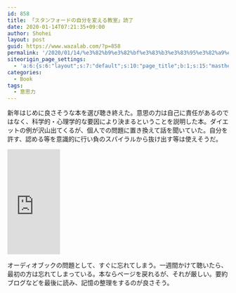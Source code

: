```yaml
---
id: 858
title: 「スタンフォードの自分を変える教室」読了
date: 2020-01-14T07:21:35+09:00
author: Shohei
layout: post
guid: https://www.wazalab.com/?p=858
permalink: '/2020/01/14/%e3%82%b9%e3%82%bf%e3%83%b3%e3%83%95%e3%82%a9%e3%83%bc%e3%83%89%e3%81%ae%e8%87%aa%e5%88%86%e3%82%92%e5%a4%89%e3%81%88%e3%82%8b%e6%95%99%e5%ae%a4%e8%aa%ad%e4%ba%86/'
siteorigin_page_settings:
  - 'a:6:{s:6:"layout";s:7:"default";s:10:"page_title";b:1;s:15:"masthead_margin";b:1;s:13:"footer_margin";b:1;s:16:"display_masthead";b:1;s:22:"display_footer_widgets";b:1;}'
categories:
  - Book
tags:
  - 意思力
---
```

新年はじめに良さそうな本を選び聴き終えた。意思の力は自己に責任があるのではなく、科学的・心理学的な要因により決まるということを説明した本。ダイエットの例が沢山出てくるが、個人での問題に置き換えて話を聞いていた。自分を許す、認める等を意識的に行い負のスパイラルから抜け出す等は使えそうだ。

<iframe style="width:120px;height:240px;" marginwidth="0" marginheight="0" scrolling="no" frameborder="0" src="https://rcm-fe.amazon-adsystem.com/e/cm?ref=tf_til&t=linuxlife07-22&m=amazon&o=9&p=8&l=as1&IS2=1&detail=1&asins=4479793631&linkId=63040aae8e9ff41e5934faf4b7566d75&bc1=ffffff&lt1=_blank&fc1=333333&lc1=0066c0&bg1=ffffff&f=ifr">
    </iframe>

オーディオブックの問題として、すぐに忘れてしまう。一週間かけて聴いたら、最初の方は忘れてしまっている。本ならページを戻れるが、それが厳しい。要約ブログなどを最後に読み、記憶の整理をするのが良さそう。